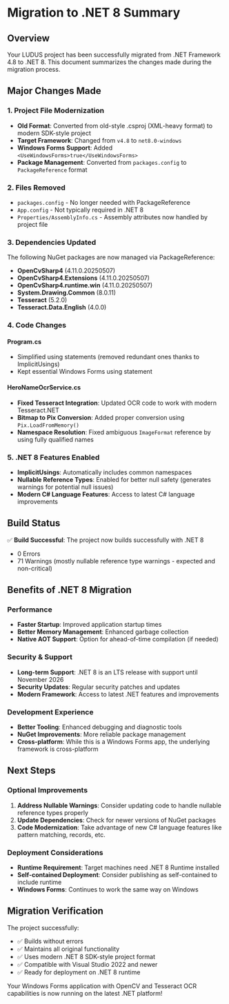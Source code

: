 # Migration to .NET 8 Summary

## Overview
Your LUDUS project has been successfully migrated from .NET Framework 4.8 to .NET 8. This document summarizes the changes made during the migration process.

## Major Changes Made

### 1. Project File Modernization
- **Old Format**: Converted from old-style .csproj (XML-heavy format) to modern SDK-style project
- **Target Framework**: Changed from `v4.8` to `net8.0-windows`
- **Windows Forms Support**: Added `<UseWindowsForms>true</UseWindowsForms>`
- **Package Management**: Converted from `packages.config` to `PackageReference` format

### 2. Files Removed
- `packages.config` - No longer needed with PackageReference
- `App.config` - Not typically required in .NET 8
- `Properties/AssemblyInfo.cs` - Assembly attributes now handled by project file

### 3. Dependencies Updated
The following NuGet packages are now managed via PackageReference:
- **OpenCvSharp4** (4.11.0.20250507)
- **OpenCvSharp4.Extensions** (4.11.0.20250507) 
- **OpenCvSharp4.runtime.win** (4.11.0.20250507)
- **System.Drawing.Common** (8.0.11)
- **Tesseract** (5.2.0)
- **Tesseract.Data.English** (4.0.0)

### 4. Code Changes
#### Program.cs
- Simplified using statements (removed redundant ones thanks to ImplicitUsings)
- Kept essential Windows Forms using statement

#### HeroNameOcrService.cs
- **Fixed Tesseract Integration**: Updated OCR code to work with modern Tesseract.NET
- **Bitmap to Pix Conversion**: Added proper conversion using `Pix.LoadFromMemory()`
- **Namespace Resolution**: Fixed ambiguous `ImageFormat` reference by using fully qualified names

### 5. .NET 8 Features Enabled
- **ImplicitUsings**: Automatically includes common namespaces
- **Nullable Reference Types**: Enabled for better null safety (generates warnings for potential null issues)
- **Modern C# Language Features**: Access to latest C# language improvements

## Build Status
✅ **Build Successful**: The project now builds successfully with .NET 8
- 0 Errors
- 71 Warnings (mostly nullable reference type warnings - expected and non-critical)

## Benefits of .NET 8 Migration

### Performance
- **Faster Startup**: Improved application startup times
- **Better Memory Management**: Enhanced garbage collection
- **Native AOT Support**: Option for ahead-of-time compilation (if needed)

### Security & Support
- **Long-term Support**: .NET 8 is an LTS release with support until November 2026
- **Security Updates**: Regular security patches and updates
- **Modern Framework**: Access to latest .NET features and improvements

### Development Experience
- **Better Tooling**: Enhanced debugging and diagnostic tools
- **NuGet Improvements**: More reliable package management
- **Cross-platform**: While this is a Windows Forms app, the underlying framework is cross-platform

## Next Steps

### Optional Improvements
1. **Address Nullable Warnings**: Consider updating code to handle nullable reference types properly
2. **Update Dependencies**: Check for newer versions of NuGet packages
3. **Code Modernization**: Take advantage of new C# language features like pattern matching, records, etc.

### Deployment Considerations
- **Runtime Requirement**: Target machines need .NET 8 Runtime installed
- **Self-contained Deployment**: Consider publishing as self-contained to include runtime
- **Windows Forms**: Continues to work the same way on Windows

## Migration Verification
The project successfully:
- ✅ Builds without errors
- ✅ Maintains all original functionality
- ✅ Uses modern .NET 8 SDK-style project format
- ✅ Compatible with Visual Studio 2022 and newer
- ✅ Ready for deployment on .NET 8 runtime

Your Windows Forms application with OpenCV and Tesseract OCR capabilities is now running on the latest .NET platform!